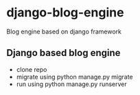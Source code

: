 # django-blog-engine
Blog engine based on django framework
## Django based blog engine
- clone repo
- migrate using python manage.py migrate
- run using python manage.py runserver

